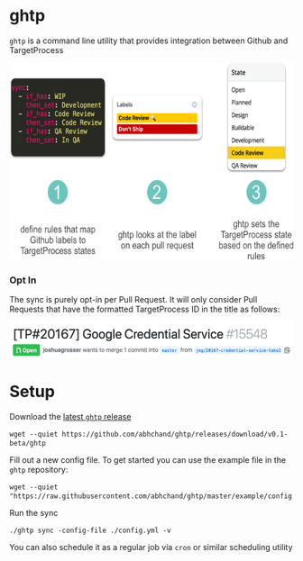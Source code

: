 # ghtp

`ghtp` is a command line utility that provides integration between Github and TargetProcess

<img src="https://raw.githubusercontent.com/abhchand/ghtp/master/meta/how-it-works.png" alt="How it Works" height="350" />

### Opt In

The sync is purely opt-in per Pull Request. It will only consider Pull Requests that have the formatted TargetProcess ID in the title as follows:

<img src="https://raw.githubusercontent.com/abhchand/ghtp/master/meta/pull-request-title.png" alt="How it Works" height="65" />

# Setup

Download the [latest `ghtp` release](https://github.com/abhchand/ghtp/releases)

```
wget --quiet https://github.com/abhchand/ghtp/releases/download/v0.1-beta/ghtp
```

Fill out a new config file. To get started you can use the example file in the `ghtp` repository:

```
wget --quiet "https://raw.githubusercontent.com/abhchand/ghtp/master/example/config.yml"
```

Run the sync

```
./ghtp sync -config-file ./config.yml -v
```

You can also schedule it as a regular job via `cron` or similar scheduling utility

